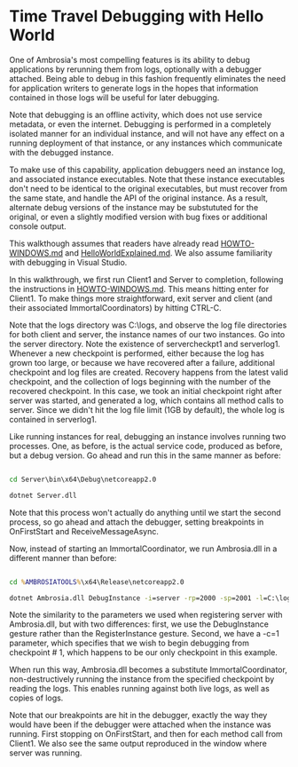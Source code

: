 Time Travel Debugging with Hello World
========================================

One of Ambrosia's most compelling features is its ability to debug applications by rerunning them from logs, optionally with a debugger attached. Being able to debug in this fashion frequently eliminates the need for application writers to generate logs in the hopes that information contained in those logs will be useful for later debugging.

Note that debugging is an offline activity, which does not use service metadata, or even the internet. Debugging is performed in a completely isolated manner for an individual instance, and will not have any effect on a running deployment of that instance, or any instances which communicate with the debugged instance.

To make use of this capability, application debuggers need an instance log, and associated instance executables. Note that these instance executables don't need to be identical to the original executables, but must recover from the same state, and handle the API of the original instance. As a result, alternate debug versions of the instance may be substututed for the original, or even a slightly modified version with bug fixes or additional console output.

This walkthough assumes that readers have already read [HOWTO-WINDOWS.md](./HOWTO-WINDOWS.md) and [HelloWorldExplained.md](./HelloWorldExplained.md). We also assume familiarity with debugging in Visual Studio.

In this walkthrough, we first run Client1 and Server to completion, following the instructions in [HOWTO-WINDOWS.md](./HOWTO-WINDOWS.md). This means hitting enter for Client1. To make things more straightforward, exit server and client (and their associated ImmortalCoordinators) by hitting CTRL-C. 

Note that the logs directory was C:\logs\, and observe the log file directories for both client and server, the instance names of our two instances. Go into the server directory. Note the existence of servercheckpt1 and serverlog1. Whenever a new checkpoint is performed, either because the log has grown too large, or because we have recovered after a failure, additional checkpoint and log files are created. Recovery happens from the latest valid checkpoint, and the collection of logs beginning with the number of the recovered checkpoint. In this case, we took an initial checkpoint right after server was started, and generated a log, which contains all method calls to server. Since we didn't hit the log file limit (1GB by default), the whole log is contained in serverlog1.

Like running instances for real, debugging an instance involves running two processes. One, as before, is the actual service code, produced as before, but a debug version. Go ahead and run this in the same manner as before:

```bat

cd Server\bin\x64\Debug\netcoreapp2.0

dotnet Server.dll

```


Note that this process won't actually do anything until we start the second process, so go ahead and attach the debugger, setting breakpoints in OnFirstStart and ReceiveMessageAsync.

Now, instead of starting an ImmortalCoordinator, we run Ambrosia.dll in a different manner than before:

```bat

cd %AMBROSIATOOLS%\x64\Release\netcoreapp2.0

dotnet Ambrosia.dll DebugInstance -i=server -rp=2000 -sp=2001 -l=C:\logs\ -c=1
```


Note the similarity to the parameters we used when registering server with Ambrosia.dll, but with two differences: first, we use the DebugInstance gesture rather than the RegisterInstance gesture. Second, we have a -c=1 parameter, which specifies that we wish to begin debugging from checkpoint # 1, which happens to be our only checkpoint in this example.

When run this way, Ambrosia.dll becomes a substitute ImmortalCoordinator, non-destructively running the instance from the specified checkpoint by reading the logs. This enables running against both live logs, as well as copies of logs.

Note that our breakpoints are hit in the debugger, exactly the way they would have been if the debugger were attached when the instance was running. First stopping on OnFirstStart, and then for each method call from Client1. We also see the same output reproduced in the window where server was running.
